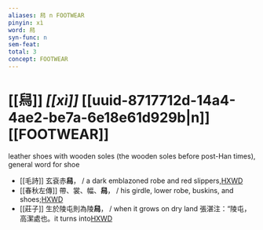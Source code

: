 ```yaml
---
aliases: 舄 n FOOTWEAR
pinyin: xì
word: 舄
syn-func: n
sem-feat: 
total: 3
concept: FOOTWEAR 
---
```

# [[舄]] *[[xì]]*  [[uuid-8717712d-14a4-4ae2-be7a-6e18e61d929b|n]] [[FOOTWEAR]]
leather shoes with wooden soles (the wooden soles before post-Han times), general word for shoe
 - [[毛詩]] 玄袞赤**舄**， / a dark emblazoned robe and red slippers,[HXWD](https://hxwd.org/textview.html?location=KR1c0001_tls_025-82a.10)
 - [[春秋左傳]] 帶、裳、幅、**舄**， / his girdle, lower robe, buskins, and shoes;[HXWD](https://hxwd.org/textview.html?location=KR1e0001_tls_002-28a.20)
 - [[莊子]] 生於陵屯則為陵**舄**，
                     / when it grows on dry land 張湛注：“陵屯，高潔處也。it turns into[HXWD](https://hxwd.org/textview.html?location=KR5c0126_tls_018-10a.13)